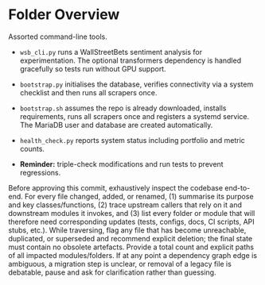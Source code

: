 # Folder Overview

Assorted command-line tools.
- `wsb_cli.py` runs a WallStreetBets sentiment analysis for experimentation. The optional transformers dependency is handled gracefully so tests run without GPU support.
- `bootstrap.py` initialises the database, verifies connectivity via a
  system checklist and then runs all scrapers once.
 - `bootstrap.sh` assumes the repo is already downloaded, installs requirements, runs all scrapers once and registers a systemd service. The MariaDB user and database are created automatically.
- `health_check.py` reports system status including portfolio and metric counts.

- **Reminder:** triple-check modifications and run tests to prevent regressions.

Before approving this commit, exhaustively inspect the codebase end-to-end. For every file changed, added, or renamed, (1) summarise its purpose and key classes/functions, (2) trace upstream callers that rely on it and downstream modules it invokes, and (3) list every folder or module that will therefore need corresponding updates (tests, configs, docs, CI scripts, API stubs, etc.). While traversing, flag any file that has become unreachable, duplicated, or superseded and recommend explicit deletion; the final state must contain no obsolete artefacts. Provide a total count and explicit paths of all impacted modules/folders. If at any point a dependency graph edge is ambiguous, a migration step is unclear, or removal of a legacy file is debatable, pause and ask for clarification rather than guessing.
